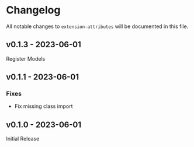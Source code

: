 # Changelog

All notable changes to `extension-attributes` will be documented in this file.

## v0.1.3 - 2023-06-01

Register Models

## v0.1.1 - 2023-06-01

### Fixes

- Fix missing class import

## v0.1.0 - 2023-06-01

Initial Release
